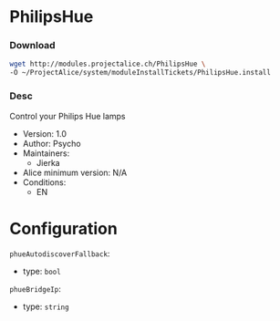 # PhilipsHue

### Download
```bash
wget http://modules.projectalice.ch/PhilipsHue \
-O ~/ProjectAlice/system/moduleInstallTickets/PhilipsHue.install
```

### Desc
Control your Philips Hue lamps

- Version: 1.0
- Author: Psycho
- Maintainers:
  - Jierka
- Alice minimum version: N/A
- Conditions:
  - EN


Configuration
=============

`phueAutodiscoverFallback`:
 - type: `bool`
 
`phueBridgeIp`:
 - type: `string`
 
